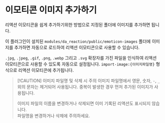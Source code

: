 # 이모티콘 이미지 추가하기

리액션 이모티콘을 쉽게 추가하기위한 방법으로 지정된 폴더에 이미지를 추가하면 됩니다.

이 플러그인이 설치된 `modules/da_reaction/public/emoticon-images` 폴더에 이미지를 추가하면 자동으로 로드하여 리액션 이모티콘으로 사용할 수 있습니다.

`.jpg`, `.jpeg`, `.gif`, `.png`, `.webp` 그리고 `.svg` 확장자를 가진 파일을 인식하여 리액션 이모티콘으로 사용할 수 있도록 자동으로 설정됩니다. `import-image:{이미지파일명}` 형식으로 리액션 이모티콘에 추가됩니다.

> [!CAUTION] 이미지 파일명 및 삭제 시 주의
> 이미지 파일명에서 영문, 숫자, `-`, `_` 외의 문자는 제거되어 사용됩니다.
> 중복이 발생한 경우 먼저 추가된 이미지가 사용됩니다.
>
> 이미지 파일의 이름을 변경하거나 삭제되면 이미 기록된 리액션도 표시되지 않습니다.  
> 파일명을 변경하거나 삭제에 주의하세요.
